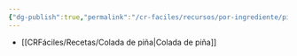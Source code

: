 ```yaml
---
{"dg-publish":true,"permalink":"/cr-faciles/recursos/por-ingrediente/pina/"}
---
```



- [[CRFáciles/Recetas/Colada de piña\|Colada de piña]]

